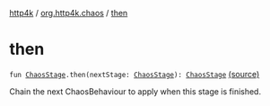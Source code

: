 [http4k](../index.md) / [org.http4k.chaos](index.md) / [then](./then.md)

# then

`fun `[`ChaosStage`](-chaos-stage/index.md)`.then(nextStage: `[`ChaosStage`](-chaos-stage/index.md)`): `[`ChaosStage`](-chaos-stage/index.md) [(source)](https://github.com/http4k/http4k/blob/master/http4k-testing-chaos/src/main/kotlin/org/http4k/chaos/ChaosStages.kt#L48)

Chain the next ChaosBehaviour to apply when this stage is finished.

